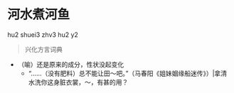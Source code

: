 # 河水煮河鱼
hu2 shuei3 zhv3 hu2 y2
> 兴化方言词典
- （喻）还是原来的成分，性状没起变化
  - “……（没有肥料）总不能让田～吧。”（马春阳《姐妹姻缘船迷传》）|拿清水洗你这身脏衣裳，～，有甚的用？
